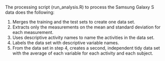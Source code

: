 The processing script (run_analysis.R) to process the Samsung Galaxy S data does the following:

1. Merges the training and the test sets to create one data set.
2. Extracts only the measurements on the mean and standard deviation for each measurement.
3. Uses descriptive activity names to name the activities in the data set.
4. Labels the data set with descriptive variable names.
5. From the data set in step 4, creates a second, independent tidy data set with the average of each variable for each activity and each subject.

